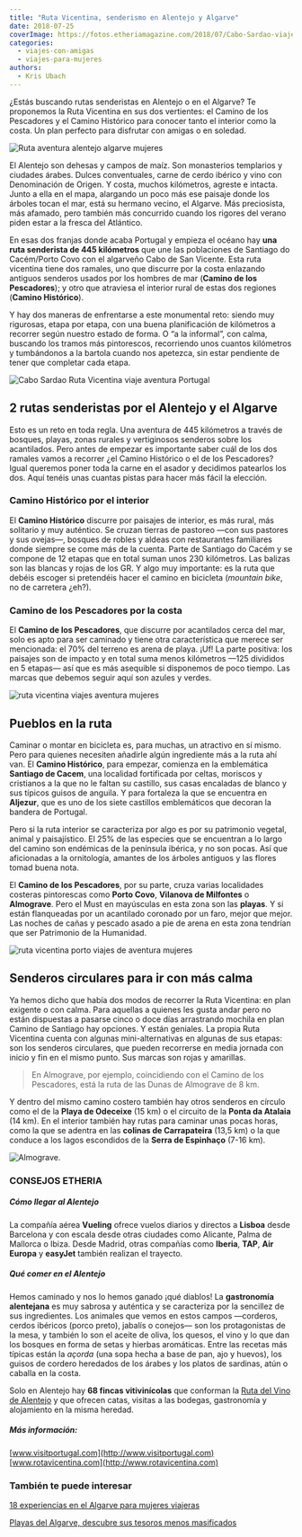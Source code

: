 ```yaml
---
title: "Ruta Vicentina, senderismo en Alentejo y Algarve"
date: 2018-07-25
coverImage: https://fotos.etheriamagazine.com/2018/07/Cabo-Sardao-viajes-aventura-mujeres-1.jpg
categories: 
  - viajes-con-amigas
  - viajes-para-mujeres
authors: 
  - Kris Ubach
---
```


¿Estás buscando rutas senderistas en Alentejo o en el Algarve? Te proponemos la Ruta Vicentina en sus dos vertientes: el Camino de los Pescadores y el Camino Histórico para conocer tanto el interior como la costa. Un plan perfecto para disfrutar con amigas o en soledad.

![Ruta aventura alentejo algarve mujeres](https://fotos.etheriamagazine.com/2018/07/Ruta-vicentina-viajes-de-aventura-mujeres.jpg "Caminata en la Ruta Vicentina (Portugal). © Kris Ubach")

El Alentejo son dehesas y campos de maíz. Son monasterios templarios y ciudades árabes. 
Dulces conventuales, carne de cerdo ibérico y vino con Denominación de Origen. Y costa, 
muchos kilómetros, agreste e intacta. Junto a ella en el mapa, alargando un poco más ese 
paisaje donde los árboles tocan el mar, está su hermano vecino, el Algarve. Más 
preciosista, más afamado, pero también más concurrido cuando los rigores del verano 
piden estar a la fresca del Atlántico. 

En esas dos franjas donde acaba Portugal y empieza el océano hay **una ruta senderista 
de 445 kilómetros** que une las poblaciones de Santiago do Cacém/Porto Covo con el 
algarveño Cabo de San Vicente. Esta ruta vicentina tiene dos ramales, uno que discurre 
por la costa enlazando antiguos senderos usados por los hombres de mar (**Camino de los 
Pescadores**); y otro que atraviesa el interior rural de estas dos regiones (**Camino 
Histórico**). 

Y hay dos maneras de enfrentarse a este monumental reto: siendo muy rigurosas, etapa por 
etapa, con una buena planificación de kilómetros a recorrer según nuestro estado de 
forma. O “a la informal”, con calma, buscando los tramos más pintorescos, recorriendo 
unos cuantos kilómetros y tumbándonos a la bartola cuando nos apetezca, sin estar 
pendiente de tener que completar cada etapa. 

![Cabo Sardao Ruta Vicentina viaje aventura Portugal](https://fotos.etheriamagazine.com/2018/07/Cabo-Sardao-viajes-aventura-mujeres-1.jpg "Cabo Sardao (Ruta Vicentina, Portugal). © Kris Ubach")

## 2 rutas senderistas por el Alentejo y el Algarve

Esto es un reto en toda regla. Una aventura de 445 kilómetros a través de bosques, 
playas, zonas rurales y vertiginosos senderos sobre los acantilados. Pero antes de 
empezar es importante saber cuál de los dos ramales vamos a recorrer ¿el Camino 
Histórico o el de los Pescadores? Igual queremos poner toda la carne en el asador y 
decidimos patearlos los dos. Aquí tenéis unas cuantas pistas para hacer más fácil la 
elección. 

### Camino Histórico por el interior

El **Camino Histórico** discurre por paisajes de interior, es más rural, más solitario y 
muy auténtico. Se cruzan tierras de pastoreo —con sus pastores y sus ovejas—, bosques de 
robles y aldeas con restaurantes familiares donde siempre se come más de la cuenta. 
Parte de Santiago do Cacém y se compone de 12 etapas que en total suman unos 230 
kilómetros. Las balizas son las blancas y rojas de los GR. Y algo muy importante: es la 
ruta que debéis escoger si pretendéis hacer el camino en bicicleta (_mountain bike_, no 
de carretera ¿eh?). 

### Camino de los Pescadores por la costa

El **Camino de los Pescadores**, que discurre por acantilados cerca del mar, solo es 
apto para ser caminado y tiene otra característica que merece ser mencionada: el 70% del 
terreno es arena de playa. ¡Uf! La parte positiva: los paisajes son de impacto y en 
total suma menos kilómetros —125 divididos en 5 etapas— así que es más asequible si 
disponemos de poco tiempo. Las marcas que debemos seguir aquí son azules y verdes. 

![ruta vicentina viajes aventura mujeres](https://fotos.etheriamagazine.com/2018/07/Ruta-vicentina-camino-historico-mujeres.jpg "Camino Histórico de la Ruta Vicentina. © Kris Ubach")

## Pueblos en la ruta

Caminar o montar en bicicleta es, para muchas, un atractivo en sí mismo. Pero para 
quienes necesiten añadirle algún ingrediente más a la ruta ahí van. El **Camino 
Histórico**, para empezar, comienza en la emblemática **Santiago de Cacem**, una 
localidad fortificada por celtas, moriscos y cristianos a la que no le faltan su 
castillo, sus casas encaladas de blanco y sus típicos guisos de anguila. Y para 
fortaleza la que se encuentra en **Aljezur**, que es uno de los siete castillos 
emblemáticos que decoran la bandera de Portugal. 

Pero si la ruta interior se caracteriza por algo es por su patrimonio vegetal, animal y 
paisajístico. El 25% de las especies que se encuentran a lo largo del camino son 
endémicas de la península ibérica, y no son pocas. Así que aficionadas a la ornitología, 
amantes de los árboles antiguos y las flores tomad buena nota. 

El **Camino de los Pescadores**, por su parte, cruza varias localidades costeras 
pintorescas como **Porto Covo**, **Vilanova de Milfontes** o **Almograve**. Pero el Must 
en mayúsculas en esta zona son las **playas**. Y si están flanqueadas por un acantilado 
coronado por un faro, mejor que mejor. Las noches de cañas y pescado asado a pie de 
arena en esta zona tendrían que ser Patrimonio de la Humanidad. 

![ruta vicentina porto viajes de aventura mujeres](https://fotos.etheriamagazine.com/2018/07/Porto-Covo-ruta-costa-vicentina-viajes-mujeres.jpg "Porto Covo, una de las paradas de la ruta. © Kris Ubach")

## Senderos circulares para ir con más calma

Ya hemos dicho que había dos modos de recorrer la Ruta Vicentina: en plan exigente o con 
calma. Para aquellas a quienes les gusta andar pero no están dispuestas a pasarse cinco 
o doce días arrastrando mochila en plan Camino de Santiago hay opciones. Y están 
geniales. La propia Ruta Vicentina cuenta con algunas mini-alternativas en algunas de 
sus etapas: son los senderos circulares, que pueden recorrerse en media jornada con 
inicio y fin en el mismo punto. Sus marcas son rojas y amarillas. 

> En Almograve, por ejemplo, coincidiendo con el Camino de los Pescadores, está la ruta de 
> las Dunas de Almograve de 8 km. 

Y dentro del mismo camino costero también hay otros senderos en círculo como el de la 
**Playa de Odeceixe** (15 km) o el circuito de la **Ponta da Atalaia** (14 km). En el 
interior también hay rutas para caminar unas pocas horas, como la que se adentra en las 
**colinas de Carrapateira** (13,5 km) o la que conduce a los lagos escondidos de la 
**Serra de Espinhaço** (7-16 km). 

![Almograve.](https://fotos.etheriamagazine.com/2018/07/ruta-vicentina-almograve.jpg "Almograve. © André Martins")

### CONSEJOS ETHERIA

##### Cómo llegar al Alentejo

La compañía aérea **Vueling** ofrece vuelos diarios y directos a **Lisboa** desde 
Barcelona y con escala desde otras ciudades como Alicante, Palma de Mallorca o Ibiza. 
Desde Madrid, otras compañías como **Iberia**, **TAP**, **Air Europa** y **easyJet** 
también realizan el trayecto. 

##### Qué comer en el Alentejo

Hemos caminado y nos lo hemos ganado ¡qué diablos! La **gastronomía alentejana** es muy 
sabrosa y auténtica y se caracteriza por la sencillez de sus ingredientes. Los animales 
que vemos en estos campos —corderos, cerdos ibéricos (porco preto), jabalís o conejos— 
son los protagonistas de la mesa, y también lo son el aceite de oliva, los quesos, el 
vino y lo que dan los bosques en forma de setas y hierbas aromáticas. Entre las recetas 
más típicas están la _açorda_ (una sopa hecha a base de pan, ajo y huevos), los guisos 
de cordero heredados de los árabes y los platos de sardinas, atún o caballa en la costa. 

Solo en Alentejo hay **68 fincas vitivinícolas** que conforman la [Ruta del Vino de 
Alentejo](http://www.vinhosdoalentejo.pt) y que ofrecen catas, visitas a las bodegas, 
gastronomía y alojamiento en la misma heredad. 

##### Más información:

[www.visitportugal.com](http://www.visitportugal.com) [www.rotavicentina.com](http://www.rotavicentina.com) 

### También te puede interesar

[18 experiencias en el Algarve para mujeres 
viajeras](https://etheriamagazine.com/2020/08/07/18-experiencias-si-viajas-sola-al-algarve/) 

[Playas del Algarve, descubre sus tesoros menos 
masificados](https://etheriamagazine.com/2020/06/19/viajar-sola-playas-tranquilas-para-disfrutar-del-algarve/)
